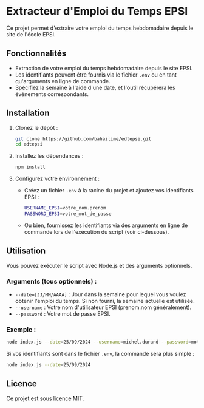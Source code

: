 # Extracteur d'Emploi du Temps EPSI

Ce projet permet d'extraire votre emploi du temps hebdomadaire depuis le site de l'école EPSI.

## Fonctionnalités

- Extraction de votre emploi du temps hebdomadaire depuis le site EPSI.
- Les identifiants peuvent être fournis via le fichier `.env` ou en tant qu'arguments en ligne de commande.
- Spécifiez la semaine à l'aide d'une date, et l'outil récupérera les événements correspondants.

## Installation

1. Clonez le dépôt :
   ```bash
   git clone https://github.com/bahailime/edtepsi.git
   cd edtepsi
   ```

2. Installez les dépendances :
   ```bash
   npm install
   ```

3. Configurez votre environnement :
   - Créez un fichier `.env` à la racine du projet et ajoutez vos identifiants EPSI :
     ```bash
     USERNAME_EPSI=votre_nom.prenom
     PASSWORD_EPSI=votre_mot_de_passe
     ```
   - Ou bien, fournissez les identifiants via des arguments en ligne de commande lors de l'exécution du script (voir ci-dessous).

## Utilisation

Vous pouvez exécuter le script avec Node.js et des arguments optionnels.

### Arguments (tous optionnels) :

- `--date=[JJ/MM/AAAA]` : Jour dans la semaine pour lequel vous voulez obtenir l'emploi du temps. Si non fourni, la semaine actuelle est utilisée.
- `--username` : Votre nom d'utilisateur EPSI (prenom.nom généralement).
- `--password` : Votre mot de passe EPSI.

### Exemple :

```bash
node index.js --date=25/09/2024 --username=michel.durand --password=mot_de_passe
```

Si vos identifiants sont dans le fichier `.env`, la commande sera plus simple :

```bash
node index.js --date=25/09/2024
```

## Licence

Ce projet est sous licence MIT.